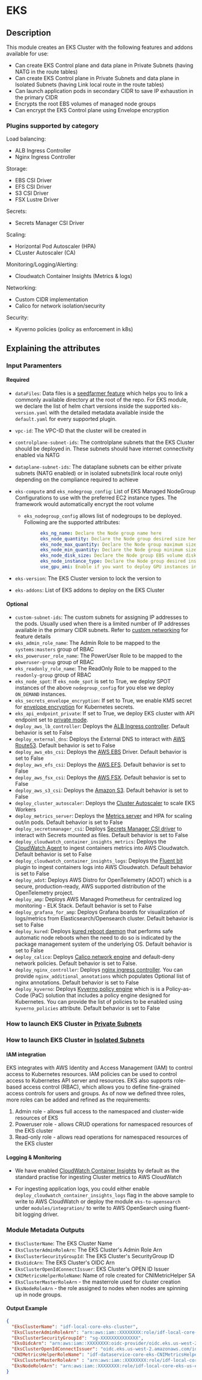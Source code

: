 # EKS

## Description

This module creates an EKS Cluster with the following features and addons available for use:

- Can create EKS Control plane and data plane in Private Subnets (having NATG in the route tables)
- Can create EKS Control plane in Private Subnets and data plane in Isolated Subnets (having Link local route in the route tables)
- Can launch application pods in secondary CIDR to save IP exhaustion in the primary CIDR
- Encrypts the root EBS volumes of managed node groups
- Can encrypt the EKS Control plane using Envelope encryption

### Plugins supported by category

Load balancing:

- ALB Ingress Controller
- Nginx Ingress Controller

Storage:

- EBS CSI Driver
- EFS CSI Driver
- S3 CSI Driver
- FSX Lustre Driver

Secrets:

- Secrets Manager CSI Driver

Scaling:

- Horizontal Pod Autoscaler (HPA)
- CLuster Autoscaler (CA)

Monitoring/Logging/Alerting:

- Cloudwatch Container Insights (Metrics & logs)

Networking:

- Custom CIDR implementation
- Calico for network isolation/security

Security:

- Kyverno policies (policy as enforcement in k8s)

## Explaining the attributes

### Input Paramenters

#### Required

- `dataFiles`: Data files is a [seedfarmer feature](https://seed-farmer.readthedocs.io/en/latest/manifests.html#a-word-about-datafiles) which helps you to link a commonly available directory at the root of the repo. For EKS module, we declare the list of helm chart versions inside the supported `k8s-version.yaml` with the detailed metadata available inside the `default.yaml` for every supported plugin.
- `vpc-id`: The VPC-ID that the cluster will be created in
- `controlplane-subnet-ids`: The controlplane subnets that the EKS Cluster should be deployed in. These subnets should have internet connectivity enabled via NATG
- `dataplane-subnet-ids`: The dataplane subnets can be either private subnets (NATG enabled) or in isolated subnets(link local route only) depending on the compliance required to achieve
- `eks-compute` and `eks_nodegroup_config`: List of EKS Managed NodeGroup Configurations to use with the preferred EC2 instance types. The framework would automatically encrypt the root volume
  - `eks_nodegroup_config` allows list of nodegroups to be deployed. Following are the supported attributes:

    ```yaml
          eks_ng_name: Declare the Node group name here
          eks_node_quantity: Declare the Node group desired size here
          eks_node_max_quantity: Declare the Node group maximum size here
          eks_node_min_quantity: Declare the Node group minimum size here
          eks_node_disk_size: Declare the Node group EBS volume disk size here
          eks_node_instance_type: Declare the Node group desired instance type here
          use_gpu_ami: Enable if you want to deploy GPU instances in the node group
      ```

- `eks-version`: The EKS Cluster version to lock the version to
- `eks-addons`: List of EKS addons to deploy on the EKS Cluster

#### Optional

- `custom-subnet-ids`: The custom subnets for assigning IP addresses to the pods. Usually used when there is a limited number of IP addresses available in the primary CIDR subnets. Refer to [custom networking](https://docs.aws.amazon.com/eks/latest/userguide/cni-custom-network.html) for feature details 
- `eks_admin_role_name`: The Admin Role to be mapped to the `systems:masters` group of RBAC
- `eks_poweruser_role_name`: The PowerUser Role to be mapped to the `poweruser-group` group of RBAC
- `eks_readonly_role_name`: The ReadOnly Role to be mapped to the `readonly-group` group of RBAC
- `eks_node_spot`: If `eks_node_spot` is set to True, we deploy SPOT instances of the above `nodegroup_config` for you else we deploy `ON_DEMAND` instances.
- `eks_secrets_envelope_encryption`: If set to True, we enable KMS secret for [envelope encryption](https://aws.amazon.com/about-aws/whats-new/2020/03/amazon-eks-adds-envelope-encryption-for-secrets-with-aws-kms/) for Kubernetes secrets.
- `eks_api_endpoint_private`: If set to True, we deploy EKS cluster with API endpoint set to [private mode](https://docs.aws.amazon.com/eks/latest/userguide/cluster-endpoint.html).
- `deploy_aws_lb_controller`: Deploys the [ALB Ingress controller](https://docs.aws.amazon.com/eks/latest/userguide/alb-ingress.html). Default behavior is set to False
- `deploy_external_dns`: Deploys the External DNS to interact with [AWS Route53](https://github.com/kubernetes-sigs/external-dns/blob/master/docs/tutorials/aws.md). Default behavior is set to False
- `deploy_aws_ebs_csi`: Deploys the [AWS EBS](https://docs.aws.amazon.com/eks/latest/userguide/ebs-csi.html) Driver. Default behavior is set to False
- `deploy_aws_efs_csi`: Deploys the [AWS EFS](https://docs.aws.amazon.com/eks/latest/userguide/efs-csi.html). Default behavior is set to False
- `deploy_aws_fsx_csi`: Deploys the [AWS FSX](https://docs.aws.amazon.com/eks/latest/userguide/fsx-csi.html). Default behavior is set to False
- `deploy_aws_s3_csi`: Deploys the [Amazon S3](https://docs.aws.amazon.com/eks/latest/userguide/s3-csi.html). Default behavior is set to False
- `deploy_cluster_autoscaler`: Deploys the [Cluster Autoscaler](https://docs.aws.amazon.com/eks/latest/userguide/autoscaling.html) to scale EKS Workers
- `deploy_metrics_server`: Deploys the [Metrics server](https://docs.aws.amazon.com/eks/latest/userguide/metrics-server.html) and HPA for scaling out/in pods. Default behavior is set to False
- `deploy_secretsmanager_csi`: Deploys [Secrets Manager CSI driver](https://docs.aws.amazon.com/secretsmanager/latest/userguide/integrating_csi_driver.html) to interact with Secrets mounted as files. Default behavior is set to False
- `deploy_cloudwatch_container_insights_metrics`: Deploys the [CloudWatch Agent](https://docs.aws.amazon.com/AmazonCloudWatch/latest/monitoring/Container-Insights-EKS-agent.html) to ingest containers metrics into AWS Cloudwatch. Default behavior is set to False
- `deploy_cloudwatch_container_insights_logs`: Deploys the [Fluent bit](https://docs.aws.amazon.com/AmazonCloudWatch/latest/monitoring/Container-Insights-setup-logs-FluentBit.html) plugin to ingest containers logs into AWS Cloudwatch. Default behavior is set to False
- `deploy_adot`: Deploys AWS Distro for OpenTelemetry (ADOT) which is a secure, production-ready, AWS supported distribution of the OpenTelemetry project.
- `deploy_amp`: Deploys AWS Managed Prometheus for centralized log monitoring - ELK Stack. Default behavior is set to False
- `deploy_grafana_for_amp`: Deploys Grafana boards for visualization of logs/metrics from Elasticsearch/Opensearch cluster. Default behavior is set to False
- `deploy_kured`: Deploys [kured reboot daemon](https://github.com/kubereboot/kured) that performs safe automatic node reboots when the need to do so is indicated by the package management system of the underlying OS. Default behavior is set to False
- `deploy_calico`: Deploys [Calico network engine](https://docs.aws.amazon.com/eks/latest/userguide/calico.html) and default-deny network policies. Default behavior is set to False.
- `deploy_nginx_controller`: Deploys [nginx ingress controller](https://aws.amazon.com/blogs/opensource/network-load-balancer-nginx-ingress-controller-eks/). You can provide `nginx_additional_annotations` which populates Optional list of nginx annotations. Default behavior is set to False
- `deploy_kyverno`: Deploys [Kyverno policy engine](https://aws.amazon.com/blogs/containers/managing-pod-security-on-amazon-eks-with-kyverno/) which is is a Policy-as-Code (PaC) solution that includes a policy engine designed for Kubernetes. You can provide the list of policies to be enabled using `kyverno_policies` attribute. Default behavior is set to False

### How to launch EKS Cluster in [Private Subnets](./docs/eks-private.md)

### How to launch EKS Cluster in [Isolated Subnets](./docs/eks-isolated.md)

#### IAM integration

EKS integrates with AWS Identity and Access Management (IAM) to control access to Kubernetes resources. IAM policies can be used to control access to Kubernetes API server and resources. EKS also supports role-based access control (RBAC), which allows you to define fine-grained access controls for users and groups. As of now we defined three roles, more roles can be added and refined as the requirements:

1. Admin role - allows full access to the namespaced and cluster-wide resources of EKS
2. Poweruser role - allows CRUD operations for namespaced resources of the EKS cluster
3. Read-only role - allows read operations for namespaced resources of the EKS cluster

#### Logging & Monitoring

- We have enabled [CloudWatch Container Insights](https://docs.aws.amazon.com/prescriptive-guidance/latest/implementing-logging-monitoring-cloudwatch/kubernetes-eks-metrics.html) by default as the standard practise for ingesting Cluster metrics to AWS CloudWatch

- For ingesting application logs, you could either enable `deploy_cloudwatch_container_insights_logs` flag in the above sample to write to AWS CloudWatch or deploy the module `eks-to-opensearch` under `modules/integration/` to write to AWS OpenSearch using fluent-bit logging driver.

### Module Metadata Outputs

- `EksClusterName`: The EKS Cluster Name
- `EksClusterAdminRoleArn`: The EKS Cluster's Admin Role Arn
- `EksClusterSecurityGroupId`: The EKS Cluster's SecurityGroup ID
- `EksOidcArn`: The EKS Cluster's OIDC Arn
- `EksClusterOpenIdConnectIssuer`: EKS Cluster's OPEN ID Issuer
- `CNIMetricsHelperRoleName`: Name of role created for CNIMetricHelper SA
- `EksClusterMasterRoleArn` - the masterrole used for cluster creation
- `EksNodeRoleArn` - the role assigned to nodes when nodes are spinning up in node groups.

#### Output Example

```json
{
  "EksClusterName": "idf-local-core-eks-cluster",
  "EksClusterAdminRoleArn": "arn:aws:iam::XXXXXXXX:role/idf-local-core-eks-stack-clusterCreationRoleXXXX",
  "EksClusterSecurityGroupId": "sg-XXXXXXXXXXXXXX",
  "EksOidcArn": "arn:aws:iam::XXXXXXXX:oidc-provider/oidc.eks.us-west-2.amazonaws.com/id/XXXXXXXX",
  "EksClusterOpenIdConnectIssuer": "oidc.eks.us-west-2.amazonaws.com/id/098FBE7B04A9C399E4A3534FF1C288C6",
  "CNIMetricsHelperRoleName": "idf-dataservice-core-eks-CNIMetricsHelperRole",
  "EksClusterMasterRoleArn" : "arn:aws:iam::XXXXXXXX:role/idf-local-core-eks-us-east-1-masterrole",
  "EksNodeRoleArn": "arn:aws:iam::XXXXXXXX:role/idf-local-core-eks-us-east-1-noderole"
}

```
